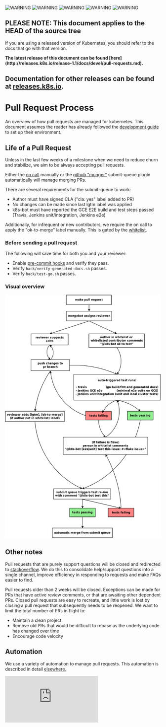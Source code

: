 <!-- BEGIN MUNGE: UNVERSIONED_WARNING -->

<!-- BEGIN STRIP_FOR_RELEASE -->

<img src="http://kubernetes.io/img/warning.png" alt="WARNING"
     width="25" height="25">
<img src="http://kubernetes.io/img/warning.png" alt="WARNING"
     width="25" height="25">
<img src="http://kubernetes.io/img/warning.png" alt="WARNING"
     width="25" height="25">
<img src="http://kubernetes.io/img/warning.png" alt="WARNING"
     width="25" height="25">
<img src="http://kubernetes.io/img/warning.png" alt="WARNING"
     width="25" height="25">

<h2>PLEASE NOTE: This document applies to the HEAD of the source tree</h2>

If you are using a released version of Kubernetes, you should
refer to the docs that go with that version.

<!-- TAG RELEASE_LINK, added by the munger automatically -->
<strong>
The latest release of this document can be found
[here](http://releases.k8s.io/release-1.1/docs/devel/pull-requests.md).

Documentation for other releases can be found at
[releases.k8s.io](http://releases.k8s.io).
</strong>
--

<!-- END STRIP_FOR_RELEASE -->

<!-- END MUNGE: UNVERSIONED_WARNING -->
Pull Request Process
====================

An overview of how pull requests are managed for kubernetes. This document
assumes the reader has already followed the [development guide](development.md)
to set up their environment.

Life of a Pull Request
----------------------

Unless in the last few weeks of a milestone when we need to reduce churn and stabilize, we aim to be always accepting pull requests.

Either the [on call](on-call-rotations.md) manually or the [github "munger"](https://github.com/kubernetes/contrib/tree/master/mungegithub) submit-queue plugin automatically will manage merging PRs.

There are several requirements for the submit-queue to work:
* Author must have signed CLA ("cla: yes" label added to PR)
* No changes can be made since last lgtm label was applied
* k8s-bot must have reported the GCE E2E build and test steps passed (Travis, Jenkins unit/integration, Jenkins e2e)

Additionally, for infrequent or new contributors, we require the on call to apply the "ok-to-merge" label manually.  This is gated by the [whitelist](https://github.com/kubernetes/contrib/blob/master/mungegithub/whitelist.txt).

### Before sending a pull request

The following will save time for both you and your reviewer:

* Enable [pre-commit hooks](development.md#committing-changes-to-your-fork) and verify they pass.
* Verify `hack/verify-generated-docs.sh` passes.
* Verify `hack/test-go.sh` passes.

### Visual overview

![PR workflow](pr_workflow.png)

Other notes
-----------

Pull requests that are purely support questions will be closed and
redirected to [stackoverflow](http://stackoverflow.com/questions/tagged/kubernetes).
We do this to consolidate help/support questions into a single channel,
improve efficiency in responding to requests and make FAQs easier
to find.

Pull requests older than 2 weeks will be closed.  Exceptions can be made
for PRs that have active review comments, or that are awaiting other dependent PRs.
Closed pull requests are easy to recreate, and little work is lost by closing a pull
request that subsequently needs to be reopened. We want to limit the total number of PRs in flight to:
* Maintain a clean project
* Remove old PRs that would be difficult to rebase as the underlying code has changed over time
* Encourage code velocity


Automation
----------

We use a variety of automation to manage pull requests.  This automation is described in detail
[elsewhere.](automation.md)


<!-- BEGIN MUNGE: GENERATED_ANALYTICS -->
[![Analytics](https://kubernetes-site.appspot.com/UA-36037335-10/GitHub/docs/devel/pull-requests.md?pixel)]()
<!-- END MUNGE: GENERATED_ANALYTICS -->
